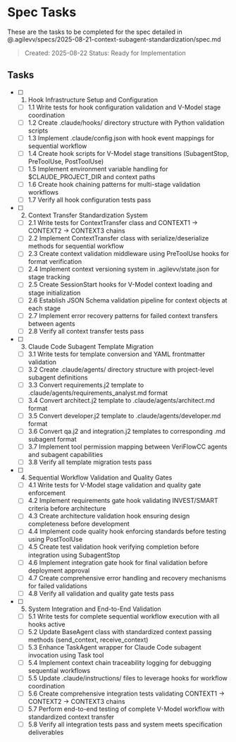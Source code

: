 # Spec Tasks

These are the tasks to be completed for the spec detailed in @.agilevv/specs/2025-08-21-context-subagent-standardization/spec.md

> Created: 2025-08-22
> Status: Ready for Implementation

## Tasks

- [ ] 1. Hook Infrastructure Setup and Configuration

  - [ ] 1.1 Write tests for hook configuration validation and V-Model stage coordination
  - [ ] 1.2 Create .claude/hooks/ directory structure with Python validation scripts
  - [ ] 1.3 Implement .claude/config.json with hook event mappings for sequential workflow
  - [ ] 1.4 Create hook scripts for V-Model stage transitions (SubagentStop, PreToolUse, PostToolUse)
  - [ ] 1.5 Implement environment variable handling for $CLAUDE_PROJECT_DIR and context paths
  - [ ] 1.6 Create hook chaining patterns for multi-stage validation workflows
  - [ ] 1.7 Verify all hook configuration tests pass

- [ ] 2. Context Transfer Standardization System

  - [ ] 2.1 Write tests for ContextTransfer class and CONTEXT1 → CONTEXT2 → CONTEXT3 chains
  - [ ] 2.2 Implement ContextTransfer class with serialize/deserialize methods for sequential workflow
  - [ ] 2.3 Create context validation middleware using PreToolUse hooks for format verification
  - [ ] 2.4 Implement context versioning system in .agilevv/state.json for stage tracking
  - [ ] 2.5 Create SessionStart hooks for V-Model context loading and stage initialization
  - [ ] 2.6 Establish JSON Schema validation pipeline for context objects at each stage
  - [ ] 2.7 Implement error recovery patterns for failed context transfers between agents
  - [ ] 2.8 Verify all context transfer tests pass

- [ ] 3. Claude Code Subagent Template Migration

  - [ ] 3.1 Write tests for template conversion and YAML frontmatter validation
  - [ ] 3.2 Create .claude/agents/ directory structure with project-level subagent definitions
  - [ ] 3.3 Convert requirements.j2 template to .claude/agents/requirements_analyst.md format
  - [ ] 3.4 Convert architect.j2 template to .claude/agents/architect.md format
  - [ ] 3.5 Convert developer.j2 template to .claude/agents/developer.md format
  - [ ] 3.6 Convert qa.j2 and integration.j2 templates to corresponding .md subagent format
  - [ ] 3.7 Implement tool permission mapping between VeriFlowCC agents and subagent capabilities
  - [ ] 3.8 Verify all template migration tests pass

- [ ] 4. Sequential Workflow Validation and Quality Gates

  - [ ] 4.1 Write tests for V-Model stage validation and quality gate enforcement
  - [ ] 4.2 Implement requirements gate hook validating INVEST/SMART criteria before architecture
  - [ ] 4.3 Create architecture validation hook ensuring design completeness before development
  - [ ] 4.4 Implement code quality hook enforcing standards before testing using PostToolUse
  - [ ] 4.5 Create test validation hook verifying completion before integration using SubagentStop
  - [ ] 4.6 Implement integration gate hook for final validation before deployment approval
  - [ ] 4.7 Create comprehensive error handling and recovery mechanisms for failed validations
  - [ ] 4.8 Verify all validation and quality gate tests pass

- [ ] 5. System Integration and End-to-End Validation

  - [ ] 5.1 Write tests for complete sequential workflow execution with all hooks active
  - [ ] 5.2 Update BaseAgent class with standardized context passing methods (send_context, receive_context)
  - [ ] 5.3 Enhance TaskAgent wrapper for Claude Code subagent invocation using Task tool
  - [ ] 5.4 Implement context chain traceability logging for debugging sequential workflows
  - [ ] 5.5 Update .claude/instructions/ files to leverage hooks for workflow coordination
  - [ ] 5.6 Create comprehensive integration tests validating CONTEXT1 → CONTEXT2 → CONTEXT3 chains
  - [ ] 5.7 Perform end-to-end testing of complete V-Model workflow with standardized context transfer
  - [ ] 5.8 Verify all integration tests pass and system meets specification deliverables
